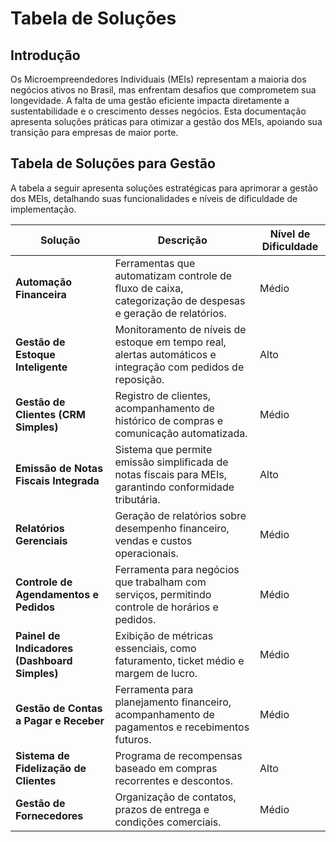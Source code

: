 # Tabela de Soluções

## Introdução
Os Microempreendedores Individuais (MEIs) representam a maioria dos negócios ativos no Brasil, mas enfrentam desafios que comprometem sua longevidade. A falta de uma gestão eficiente impacta diretamente a sustentabilidade e o crescimento desses negócios. Esta documentação apresenta soluções práticas para otimizar a gestão dos MEIs, apoiando sua transição para empresas de maior porte.

## Tabela de Soluções para Gestão
A tabela a seguir apresenta soluções estratégicas para aprimorar a gestão dos MEIs, detalhando suas funcionalidades e níveis de dificuldade de implementação.

| **Solução** | **Descrição** | **Nível de Dificuldade** |
|-------------|--------------|-------------------------|
| **Automação Financeira** | Ferramentas que automatizam controle de fluxo de caixa, categorização de despesas e geração de relatórios. | Médio |
| **Gestão de Estoque Inteligente** | Monitoramento de níveis de estoque em tempo real, alertas automáticos e integração com pedidos de reposição. | Alto |
| **Gestão de Clientes (CRM Simples)** | Registro de clientes, acompanhamento de histórico de compras e comunicação automatizada. | Médio |
| **Emissão de Notas Fiscais Integrada** | Sistema que permite emissão simplificada de notas fiscais para MEIs, garantindo conformidade tributária. | Alto |
| **Relatórios Gerenciais** | Geração de relatórios sobre desempenho financeiro, vendas e custos operacionais. | Médio |
| **Controle de Agendamentos e Pedidos** | Ferramenta para negócios que trabalham com serviços, permitindo controle de horários e pedidos. | Médio |
| **Painel de Indicadores (Dashboard Simples)** | Exibição de métricas essenciais, como faturamento, ticket médio e margem de lucro. | Médio |
| **Gestão de Contas a Pagar e Receber** | Ferramenta para planejamento financeiro, acompanhamento de pagamentos e recebimentos futuros. | Médio |
| **Sistema de Fidelização de Clientes** | Programa de recompensas baseado em compras recorrentes e descontos. | Alto |
| **Gestão de Fornecedores** | Organização de contatos, prazos de entrega e condições comerciais. | Médio |
